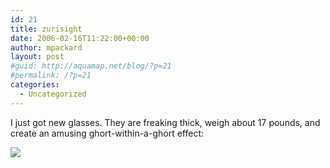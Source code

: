 ```yaml
---
id: 21
title: zurisight
date: 2006-02-16T11:22:00+00:00
author: mpackard
layout: post
#guid: http://aquamap.net/blog/?p=21
#permalink: /?p=21
categories:
  - Uncategorized
---
```

I just got new glasses. They are freaking thick, weigh about 17 pounds, and create an amusing ghort-within-a-ghort effect:

![](http://users.sdsc.edu/~mpackard/ghort-within-a-ghort.png)
